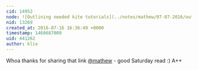 ```yaml
---
cid: 14952
node: ![Outlining needed kite tutorials](../notes/mathew/07-07-2016/outlining-needed-kite-tutorials)
nid: 13269
created_at: 2016-07-16 16:36:49 +0000
timestamp: 1468687009
uid: 441262
author: klie
---
```


Whoa thanks for sharing that link [@mathew](/profile/mathew) - good Saturday read :)  A++